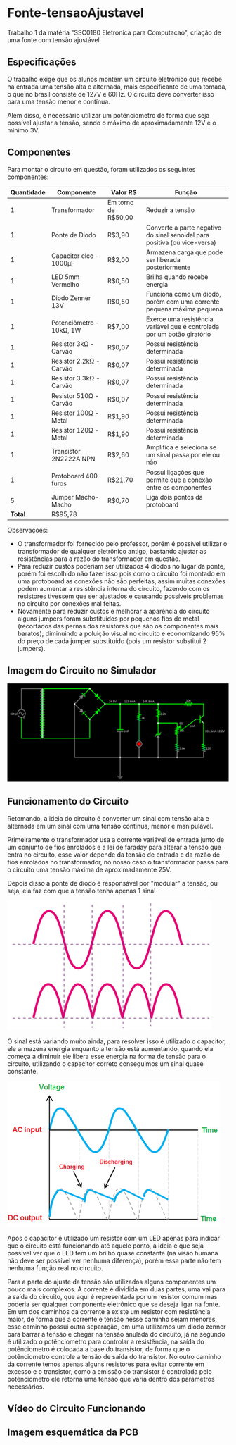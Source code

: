 # Fonte-tensaoAjustavel
Trabalho 1 da matéria "SSC0180 Eletronica para Computacao", criação de uma fonte com tensão ajustável

## Especificações
O trabalho exige que os alunos montem um circuito eletrônico que recebe na entrada uma tensão alta e alternada, mais especificante de uma tomada, o que no brasil consiste de 127V e 60Hz. O circuito deve converter isso para uma tensão menor e contínua.

Além disso, é necessário utilizar um potênciometro de forma que seja possível ajustar a tensão, sendo o máximo de aproximadamente 12V e o mínimo 3V.

## Componentes
Para montar o circuito em questão, foram utilizados os seguintes componentes:

| Quantidade | Componente               | Valor R$            | Função                                                                    |
| ---------- | ------------------------ | ------------------- | ------------------------------------------------------------------------- |
| 1          | Transformador            | Em torno de R$50,00 | Reduzir a tensão                                                          |
| 1          | Ponte de Diodo           | R$3,90              | Converte a parte negativo do sinal senoidal para positiva (ou vice-versa) |
| 1          | Capacitor elco - 1000µF  | R$2,00              | Armazena carga que pode ser liberada posteriormente                       |
| 1          | LED 5mm Vermelho         | R$0,50              | Brilha quando recebe energia                                              |
| 1          | Diodo Zenner 13V         | R$0,50              | Funciona como um diodo, porém com uma corrente pequena máxima pequena     |
| 1          | Potenciômetro - 10kΩ, 1W | R$7,00              | Exerce uma resistência variável que é controlada por um botão giratório   |
| 1          | Resistor 3kΩ - Carvão    | R$0,07              | Possui resistência determinada                                            |
| 1          | Resistor 2.2kΩ - Carvão  | R$0,07              | Possui resistência determinada                                            |
| 1          | Resistor 3.3kΩ - Carvão  | R$0,07              | Possui resistência determinada                                            |
| 1          | Resistor 510Ω - Carvão   | R$0,07              | Possui resistência determinada                                            |
| 1          | Resistor 100Ω - Metal    | R$1,90              | Possui resistência determinada                                            |
| 1          | Resistor 120Ω - Metal    | R$1,90              | Possui resistência determinada                                            |
| 1          | Transistor 2N2222A NPN   | R$2,60              | Amplifica e seleciona se um sinal passa por ele ou não                    |
| 1          | Protoboard 400 furos     | R$21,70             | Possui ligações que permite que a conexão entre os componentes            |
| 5          | Jumper Macho-Macho       | R$0,70              | Liga dois pontos da protoboard                                            |
| **Total**  | R$95,78                  |

Observações: 
- O transformador foi fornecido pelo professor, porém é possível utilizar o transformador de qualquer eletrônico antigo, bastando ajustar as resistências para a razão do transformador em questão.
- Para reduzir custos poderiam ser utilizados 4 diodos no lugar da ponte, porém foi escolhido não fazer isso pois como o circuito foi montado em uma protoboard as conexões não são perfeitas, assim muitas conexões podem aumentar a resistência interna do circuito, fazendo com os resistores tivessem que ser ajustados e causando possíveis problemas no circuito por conexões mal feitas.
- Novamente para reduzir custos e melhorar a aparência do circuito alguns jumpers foram substituídos por pequenos fios de metal (recortados das pernas dos resistores que são os componentes mais baratos), diminuindo a poluição visual no circuito e economizando 95% do preço de cada jumper substituído (pois um resistor substitui 2 jumpers).

## Imagem do Circuito no Simulador

<img src="circuito-falstad.png">

## Funcionamento do Circuito
Retomando, a ideia do circuito é converter um sinal com tensão alta e alternada em um sinal com uma tensão contínua, menor e manipulável.

Primeiramente o transformador usa a corrente variável de entrada junto de um conjunto de fios enrolados e a lei de faraday para alterar a tensão que entra no circuito, esse valor depende da tensão de entrada e da razão de fios enrolados no transformador, no nosso caso o transformador passa para o circuito uma tensão máxima de aproximadamente 25V.

Depois disso a ponte de diodo é responsável por "modular" a tensão, ou seja, ela faz com que a tensão tenha apenas 1 sinal

<img src="diode_bridge-graph-edited.png">
<!-- Fonte: https://byjus.com/physics/bridge-rectifier/ -->

O sinal está variando muito ainda, para resolver isso é utilizado o capacitor, ele armazena energia enquanto a tensão está aumentando, quando ela começa a diminuir ele libera esse energia na forma de tensão para o circuito, utilizando o capacitor correto conseguimos um sinal quase constante.

<img src="capacitor-filter-graph.png">
<!-- Fonte: https://www.physics-and-radio-electronics.com/electronic-devices-and-circuits/rectifier/fullwaverectifierwithfilter.html -->

Após o capacitor é utilizado um resistor com um LED apenas para indicar que o circuito está funcionando até aquele ponto, a ideia é que seja possível ver que o LED tem um brilho quase constante (na visão humana não deve ser possível ver nenhuma diferença), porém essa parte não tem nenhuma função real no circuito.

Para a parte do ajuste da tensão são utilizados alguns componentes um pouco mais complexos.
A corrente é dividida em duas partes, uma vai para a saída do circuito, que aqui é representada por um resistor comum mas poderia ser qualquer componente eletrônico que se deseja ligar na fonte.
Em um dos caminhos da corrente a existe um resistor com resistência maior, de forma que a corrente e tensão nesse caminho sejam menores, esse caminho possui outra separação, em uma utilizamos um diodo zenner para barrar a tensão e chegar na tensão anulada do circuito, já na segundo é utilizado o potênciometro para controlar a resistência, na saída do potênciometro é colocada a base do transistor, de forma que o potênciometro controle a tensão de saída do transistor.
No outro caminho da corrente temos apenas alguns resistores para evitar corrente em excesso e o transistor, como a emissão do transistor é controlada pelo potênciometro ele retorna uma tensão que varia dentro dos parâmetros necessários.


## Vídeo do Circuito Funcionando

## Imagem esquemática da PCB